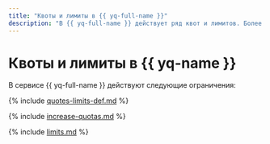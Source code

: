 ```yaml
---
title: "Квоты и лимиты в {{ yq-full-name }}"
description: "В {{ yq-full-name }} действует ряд квот и лимитов. Более подробно об ограничениях в сервисе вы узнаете из данной статьи."
---
```


# Квоты и лимиты в {{ yq-name }}

В сервисе {{ yq-full-name }} действуют следующие ограничения:

{% include [quotes-limits-def.md](../../_includes/quotes-limits-def.md) %}

{% include [increase-quotas.md](../../_includes/increase-quotas.md) %}

{% include [limits.md](../_includes/limits.md) %}
